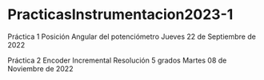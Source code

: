 # PracticasInstrumentacion2023-1

Práctica 1 Posición Angular del potenciómetro Jueves 22 de Septiembre de 2022

Práctica 2 Encoder Incremental Resolución 5 grados Martes 08 de Noviembre de 2022

